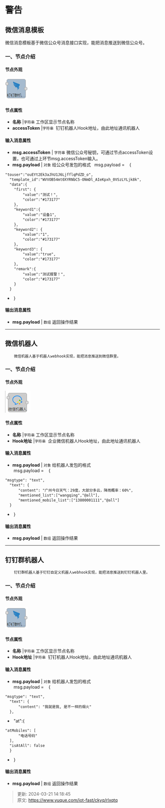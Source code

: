 # 警告

## 微信消息模板
微信消息模板基于微信公众号消息接口实现，能把消息推送到微信公众号。

### 一、节点介绍
#### 节点外观
![1596251414745-67d42122-b2bd-42d7-bc78-fd7a2a9114af.png](./img/-L8YeA8_8Gp5U5V0/1596251414745-67d42122-b2bd-42d7-bc78-fd7a2a9114af-195760.png)

#### 节点属性
+ **名称** |`字符串` 工作区显示节点名称
+ **accessToken** |`字符串`  钉钉机器人Hook地址，由此地址通讯机器人

#### 输入消息属性
+ **msg.accessToken** | `字符串` 微信公众号秘钥，可通过节点accessToken设置，也可通过上环节msg.accessToken输入。
+ **msg.payload** | `对象` 给公众号发包的格式   msg.payload =    {

```plain
"touser":"ouEYt2Ek3aJhU1J6LjfflqPdZD_o",
  "template_id":"WVVOB54mt0XYRNbC5-ONmDl_AIeKpxh_0VSzLYLjk8k",
  "data":{
    "first": {
        "value":"测试！",
        "color":"#173177"
    },
    "keyword1":{
        "value":"设备1",
        "color":"#173177"
    },
    "keyword2": {
        "value":"1",
        "color":"#173177"
    },
    "keyword3": {
        "value":"true",
        "color":"#173177"
    },
    "remark":{
        "value":"测试报警！",
        "color":"#173177"
    }
  }
```

+   }

#### 输出消息属性
+ **msg.payload** | `数组` 返回操作结果

---

## 微信机器人
        微信机器人基于机器人webhook实现，能把消息推送到微信群里。

### 一、节点介绍
#### 节点外观
![1596251414701-df7c5f88-115e-4772-8a40-d9330d45ad0c.png](./img/-L8YeA8_8Gp5U5V0/1596251414701-df7c5f88-115e-4772-8a40-d9330d45ad0c-054022.png)

#### 节点属性
+ **名称** |`字符串` 工作区显示节点名称
+ **Hook地址** |`字符串`  企业微信机器人Hook地址，由此地址通讯机器人

#### 输入消息属性
+ **msg.payload** | `对象` 给机器人发包的格式  
  msg.payload =    {

```plain
"msgtype": "text",
  "text": {
      "content": "广州今日天气：29度，大部分多云，降雨概率：60%",
      "mentioned_list":["wangqing","@all"],
      "mentioned_mobile_list":["13800001111","@all"]
  }
```

+   }

#### 输出消息属性
+ **msg.payload** | `数组` 返回操作结果

---

## 钉钉群机器人
        钉钉群机器人基于钉钉自定义机器人webhook实现，能把消息推送到钉钉机器人里。

### 一、节点介绍
#### 节点外观
![1596251414743-b653d035-39e4-4c07-8147-d5ef8a19e6cd.png](./img/-L8YeA8_8Gp5U5V0/1596251414743-b653d035-39e4-4c07-8147-d5ef8a19e6cd-225493.png)

#### 节点属性
+ **名称** |`字符串` 工作区显示节点名称
+ **Hook地址** |`字符串`  钉钉机器人Hook地址，由此地址通讯机器人

#### 输入消息属性
+ **msg.payload** | `对象` 给机器人发包的格式  
  msg.payload =    {

```plain
"msgtype": "text", 
  "text": {
      "content": "我就是我, 是不一样的烟火"
  },
```

+   "at":{

```plain
"atMobiles": [
      "电话号码"
  ], 
  "isAtAll": false 
  }
```

+   }

#### 输出消息属性
+ **msg.payload** | `数组` 返回操作结果



> 更新: 2024-03-21 14:18:45  
> 原文: <https://www.yuque.com/iot-fast/ckyq/rlxqtq>